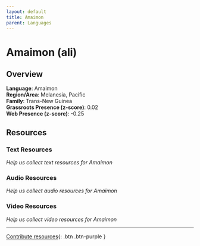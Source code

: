 ```yaml
---
layout: default
title: Amaimon
parent: Languages
---
```


# Amaimon (ali)

## Overview

**Language**: Amaimon  
**Region/Area**: Melanesia, Pacific  
**Family**: Trans-New Guinea  
**Grassroots Presence (z-score)**: 0.02  
**Web Presence (z-score)**: -0.25  

## Resources

### Text Resources
*Help us collect text resources for Amaimon*

### Audio Resources
*Help us collect audio resources for Amaimon*

### Video Resources
*Help us collect video resources for Amaimon*

---

[Contribute resources](https://forms.office.com/e/1SfLJx3u1r){: .btn .btn-purple }
